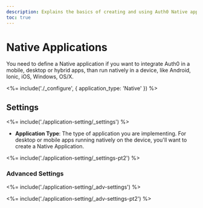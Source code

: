 ```yaml
---
description: Explains the basics of creating and using Auth0 Native applications.
toc: true
---
```

# Native Applications

You need to define a Native application if you want to integrate Auth0 in a mobile, desktop or hybrid apps, than run natively in a device, like Android, Ionic, iOS, Windows, OS/X.

<%= include('./_configure', { application_type: 'Native' }) %>

## Settings

<%= include('./application-setting/_settings') %>

- **Application Type**: The type of application you are implementing. For desktop or mobile apps running natively on the device, you'll want to create a Native Application.

<%= include('./application-setting/_settings-pt2') %>

### Advanced Settings

<%= include('./application-setting/_adv-settings') %>

<%= include('./application-setting/_adv-settings-pt2') %>

